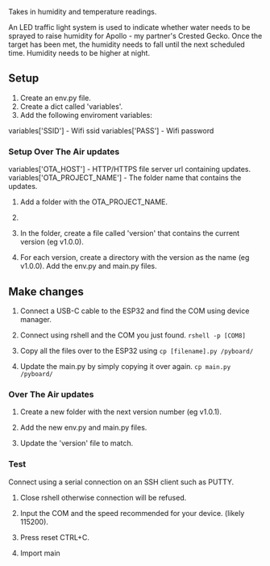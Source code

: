 Takes in humidity and temperature readings.

An LED traffic light system is used to indicate whether water needs to be sprayed to raise humidity for Apollo - my partner's Crested Gecko.
Once the target has been met, the humidity needs to fall until the next scheduled time. Humidity needs to be higher at night.

## Setup 

1. Create an env.py file.
2. Create a dict called 'variables'.
3. Add the following enviroment variables:

variables['SSID'] - Wifi ssid
variables['PASS'] - Wifi password

### Setup Over The Air updates

variables['OTA_HOST'] - HTTP/HTTPS file server url containing updates.
variables['OTA_PROJECT_NAME'] - The folder name that contains the updates.

1. Add a folder with the OTA_PROJECT_NAME. 
2. 
3. In the folder, create a file called 'version' that contains the current version (eg v1.0.0).

4. For each version, create a directory with the version as the name (eg v1.0.0). Add the env.py and main.py files.

## Make changes

1. Connect a USB-C cable to the ESP32 and find the COM using device manager.

2. Connect using rshell and the COM you just found. ```rshell -p [COM8]```

4. Copy all the files over to the ESP32 using ```cp [filename].py /pyboard/```

3. Update the main.py by simply copying it over again. ```cp main.py /pyboard/```

### Over The Air updates

1. Create a new folder with the next version number (eg v1.0.1).
   
2. Add the new env.py and main.py files.
   
3. Update the 'version' file to match.

### Test 

Connect using a serial connection on an SSH client such as PUTTY.

1. Close rshell otherwise connection will be refused.

2. Input the COM and the speed recommended for your device. (likely 115200).

3. Press reset CTRL+C.

4. Import main